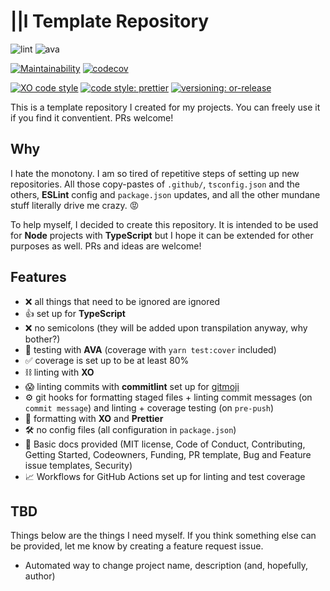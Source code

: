 # ||l Template Repository

![lint](https://github.com/orlovedev/template/workflows/lint/badge.svg)
![ava](https://github.com/orlovedev/template/workflows/AVA/badge.svg)

[![Maintainability](https://api.codeclimate.com/v1/badges/ce5601f3a66994877fb0/maintainability)](https://codeclimate.com/github/orlovedev/template/maintainability)
[![codecov](https://codecov.io/gh/orlovedev/template/branch/main/graph/badge.svg)](https://codecov.io/gh/orlovedev/template)

[![XO code style](https://img.shields.io/badge/code_style-XO-5ed9c7.svg)](https://github.com/xojs/xo)
[![code style: prettier](https://img.shields.io/badge/code_style-prettier-ff69b4.svg)](https://github.com/prettier/prettier)
[![versioning: or-release](https://img.shields.io/badge/versioning-%7C%7Cr-E76D83.svg)](https://github.com/orlovedev/or-release)

This is a template repository I created for my projects. You can freely use it if you find it conventient. PRs welcome!

## Why

I hate the monotony. I am so tired of repetitive steps of setting up new repositories. All those copy-pastes of `.github/`, `tsconfig.json` and the others, **ESLint** config and `package.json` updates, and all the other mundane stuff literally drive me crazy. 😡

To help myself, I decided to create this repository. It is intended to be used for **Node** projects with **TypeScript** but I hope it can be extended for other purposes as well. PRs and ideas are welcome!

## Features

- ❌ all things that need to be ignored are ignored
- 👍 set up for **TypeScript**
- ❌ no semicolons (they will be added upon transpilation anyway, why bother?)
- 🚀 testing with **AVA** (coverage with `yarn test:cover` included)
- ✅ coverage is set up to be at least 80%
- ⛓ linting with **XO**
- 😱 linting commits with **commitlint** set up for [gitmoji](https://gitmoji.carloscuesta.me)
- ⚙️ git hooks for formatting staged files + linting commit messages (on `commit message`) and linting + coverage testing (on `pre-push`)
- 👔 formatting with **XO** and **Prettier**
- 🛠 no config files (all configuration in `package.json`)
- 📝 Basic docs provided (MIT license, Code of Conduct, Contributing, Getting Started, Codeowners, Funding, PR template, Bug and Feature issue templates, Security)
- 📈 Workflows for GitHub Actions set up for linting and test coverage

## TBD

Things below are the things I need myself. If you think something else can be provided, let me know by creating a feature request issue.

- Automated way to change project name, description (and, hopefully, author)
